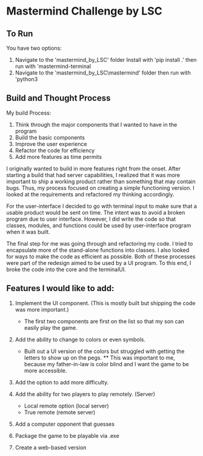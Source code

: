 # Mastermind Challenge by LSC
## To Run
You have two options:
1)  Navigate to the 'mastermind_by_LSC' folder
	Install with 'pip install .' 
	then run with 'mastermind-terminal
2)  Navigate to the 'mastermind_by_LSC\mastermind' folder
	then run with 'python3

## Build and Thought Process

My build Process:

1. Think through the major components that I wanted to have in the program
2. Build the basic components
3. Improve the user experience
4. Refactor the code for efficiency
5. Add more features as time permits

I originally wanted to build in more features right from the onset. After starting a build that had server capabilities, I realized that it was more important to ship a working product rather than something that may contain bugs. Thus, my process focused on creating a simple functioning version. I looked at the requirements and refactored my thinking accordingly.

For the user-interface I decided to go with terminal input to make sure that a usable product would be sent on time. The intent was to avoid a broken program due to user interface. However, I did write the code so that classes, modules, and functions could be used by user-interface program when it was built.

The final step for me was going through and refactoring my code. I tried to encapsulate more of the stand-alone functions into classes. I also looked for ways to make the code as efficient as possible. Both of these processes were part of the redesign aimed to be used by a UI program. To this end, I broke the code into the core and the terminalUI.


## Features I would like to add:
1.  Implement the UI component. (This is mostly built but shipping the code was more important.)
	* The first two components are first on the list so that my son can easily play the game.
2. Add the ability to change to colors or even symbols. 
	* Built out a UI version of the colors but struggled with getting the letters to show up on the pegs. 
	** This was important to me, because my father-in-law is color blind and I want the game to be more accessible.

3. Add the option to add more difficulty. 

4. Add the ability for two players to play remotely. (Server)
	* Local remote option (local server)
	* True remote (remote server)
5. Add a computer opponent that guesses
6. Package the game to be playable via .exe 
7. Create a web-based version
